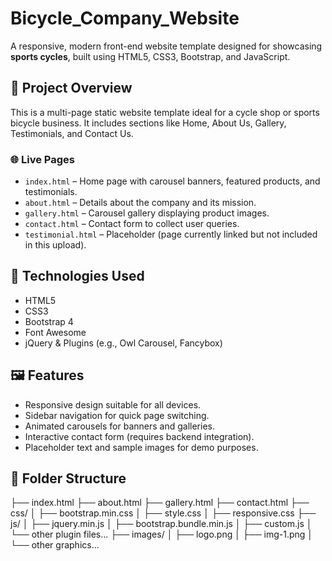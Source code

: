 # Bicycle_Company_Website

A responsive, modern front-end website template designed for showcasing **sports cycles**, built using HTML5, CSS3, Bootstrap, and JavaScript.

## 📄 Project Overview

This is a multi-page static website template ideal for a cycle shop or sports bicycle business. It includes sections like Home, About Us, Gallery, Testimonials, and Contact Us.

### 🌐 Live Pages

- `index.html` – Home page with carousel banners, featured products, and testimonials.
- `about.html` – Details about the company and its mission.
- `gallery.html` – Carousel gallery displaying product images.
- `contact.html` – Contact form to collect user queries.
- `testimonial.html` – Placeholder (page currently linked but not included in this upload).

## 🧰 Technologies Used

- HTML5
- CSS3
- Bootstrap 4
- Font Awesome
- jQuery & Plugins (e.g., Owl Carousel, Fancybox)

## 🖼️ Features

- Responsive design suitable for all devices.
- Sidebar navigation for quick page switching.
- Animated carousels for banners and galleries.
- Interactive contact form (requires backend integration).
- Placeholder text and sample images for demo purposes.

## 📁 Folder Structure
├── index.html
├── about.html
├── gallery.html
├── contact.html
├── css/
│ ├── bootstrap.min.css
│ ├── style.css
│ ├── responsive.css
├── js/
│ ├── jquery.min.js
│ ├── bootstrap.bundle.min.js
│ ├── custom.js
│ └── other plugin files...
├── images/
│ ├── logo.png
│ ├── img-1.png
│ └── other graphics...
